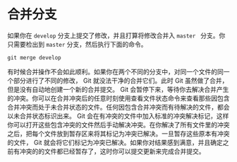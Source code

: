 # 合并分支

如果你在 `develop` 分支上提交了修改，并且打算将修改合并入 `master ` 分支。你只需要检出到 `master` 分支，然后执行下面的命令。

```
git merge develop
```

有时候合并操作不会如此顺利。如果你在两个不同的分支中，对同一个文件的同一个部分进行了不同的修改， Git 就没法干净的合并它们。此时 Git 虽然做了合并，但是没有自动地创建一个新的合并提交。 Git 会暂停下来，等待你去解决合并产生的冲突。你可以在合并冲突后的任意时刻使用查看文件状态命令来查看那些因包含合并冲突而处于未合并状态的文件。任何因包含合并冲突而有待解决的文件，都会以未合并状态标识出来。 Git 会在有冲突的文件中加入标准的冲突解决标记，这样你可以打开这些包含冲突的文件然后手动解决冲突。在你解决了所有文件里的冲突之后，把每个文件放到暂存区来将其标记为冲突已解决。一旦暂存这些原本有冲突的文件， Git 就会将它们标记为冲突已解决。如果你对结果感到满意，并且确定之前有冲突的的文件都已经暂存了，这时你可以提交更新来完成合并提交。
